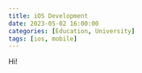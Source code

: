 ```yaml
---
title: iOS Development
date: 2023-05-02 16:00:00
categories: [Education, University]
tags: [ios, mobile]
---
```


Hi!